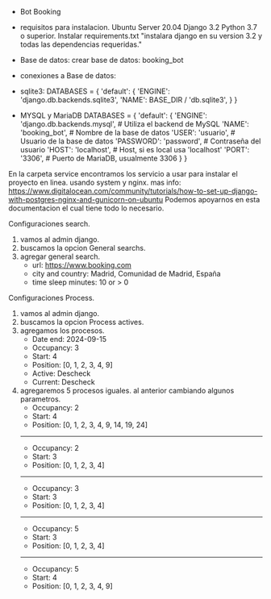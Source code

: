 * Bot Booking
* requisitos para instalacion.
Ubuntu Server 20.04
Django 3.2
Python 3.7 o superior.
Instalar requirements.txt "instalara django en su version 3.2 y todas las dependencias requeridas."

* Base de datos: crear base de datos: booking_bot
- conexiones a Base de datos:
* sqlite3:
DATABASES = {
        'default': {
            'ENGINE': 'django.db.backends.sqlite3',
            'NAME': BASE_DIR / 'db.sqlite3',
        }
    }

* MYSQL y MariaDB
DATABASES = {
        'default': {
            'ENGINE': 'django.db.backends.mysql',  # Utiliza el backend de MySQL
            'NAME': 'booking_bot',   # Nombre de la base de datos
            'USER': 'usuario',                   # Usuario de la base de datos
            'PASSWORD': 'password',            # Contraseña del usuario
            'HOST': 'localhost',                    # Host, si es local usa 'localhost'
            'PORT': '3306',                         # Puerto de MariaDB, usualmente 3306
        }
    }

En la carpeta service encontramos los servicio a usar para instalar el proyecto en linea.
usando system y nginx.
mas info:
https://www.digitalocean.com/community/tutorials/how-to-set-up-django-with-postgres-nginx-and-gunicorn-on-ubuntu
Podemos apoyarnos en esta documentacion el cual tiene todo lo necesario.

Configuraciones search.
1) vamos al admin django.
2) buscamos la opcion General searchs.
3) agregar general search.
    * url: https://www.booking.com
    * city and country: Madrid, Comunidad de Madrid, España
    * time sleep minutes: 10 or > 0

Configuraciones Process.
1) vamos al admin django.
2) buscamos la opcion Process actives.
3) agregamos los procesos.
    * Date end: 2024-09-15
    * Occupancy: 3
    * Start: 4
    * Position: [0, 1, 2, 3, 4, 9]
    * Active: Descheck
    * Current: Descheck
4) agregaremos 5 procesos iguales. al anterior cambiando algunos parametros.
    * Occupancy: 2
    * Start: 4
    * Position: [0, 1, 2, 3, 4, 9, 14, 19, 24]
    ------------------------------------------
    * Occupancy: 2
    * Start: 3
    * Position: [0, 1, 2, 3, 4]
    ------------------------------------------
    * Occupancy: 3
    * Start: 3
    * Position: [0, 1, 2, 3, 4]
    ------------------------------------------
    * Occupancy: 5
    * Start: 3
    * Position: [0, 1, 2, 3, 4]
    ------------------------------------------
    * Occupancy: 5
    * Start: 4
    * Position: [0, 1, 2, 3, 4, 9]
